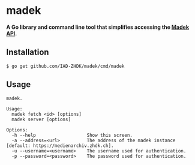 # madek

**A Go library and command line tool that simplifies accessing the [Madek API](https://medienarchiv.zhdk.ch/api/browser/index.html).**

## Installation

```
$ go get github.com/IAD-ZHDK/madek/cmd/madek
```
 
## Usage

```
madek.

Usage:
  madek fetch <id> [options]
  madek server [options]

Options:
  -h --help                   Show this screen.
  -a --address=<url>          The address of the madek instance [default: https://medienarchiv.zhdk.ch].
  -u --username=<username>    The username used for authentication.
  -p --password=<password>    The password used for authentication.
```
